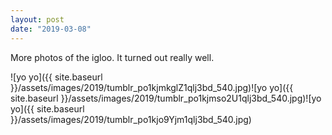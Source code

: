```yaml
---
layout: post
date: "2019-03-08"
---
```


More photos of the igloo. It turned out really well.

![yo yo]({{ site.baseurl }}/assets/images/2019/tumblr_po1kjmkglZ1qlj3bd_540.jpg)![yo yo]({{ site.baseurl }}/assets/images/2019/tumblr_po1kjmso2U1qlj3bd_540.jpg)![yo yo]({{ site.baseurl }}/assets/images/2019/tumblr_po1kjo9Yjm1qlj3bd_540.jpg)
